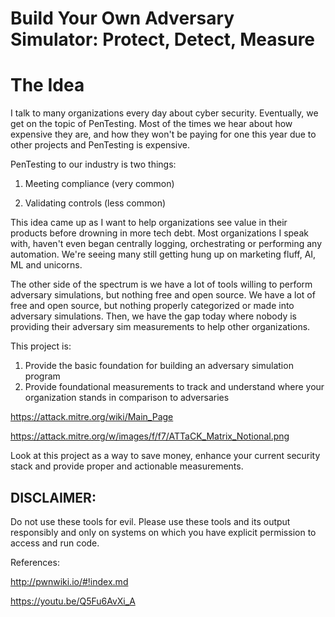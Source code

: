 # Build Your Own Adversary Simulator: Protect, Detect, Measure


# The Idea
I talk to many organizations every day about cyber security. Eventually, we get on the topic of PenTesting. Most of the times we hear about how expensive they are, and how they won't be paying for one this year due to other projects and PenTesting is expensive.

PenTesting to our industry is two things:

1. Meeting compliance (very common)

2. Validating controls (less common)

This idea came up as I want to help organizations see value in their products before drowning in more tech debt. Most organizations I speak with, haven't even began centrally logging, orchestrating or performing any automation. We're seeing many still getting hung up on marketing fluff, AI, ML and unicorns.

The other side of the spectrum is we have a lot of tools willing to perform adversary simulations, but nothing free and open source. We have a lot of free and open source, but nothing properly categorized or made into adversary simulations. Then, we have the gap today where nobody is providing their adversary sim measurements to help other organizations.

This project is:

1. Provide the basic foundation for building an adversary simulation program
2. Provide foundational measurements to track and understand where your organization stands in comparison to adversaries


https://attack.mitre.org/wiki/Main_Page

https://attack.mitre.org/w/images/f/f7/ATTaCK_Matrix_Notional.png

Look at this project as a way to save money, enhance your current security stack and provide proper and actionable measurements.

## DISCLAIMER:

Do not use these tools for evil. Please use these tools and its output responsibly and only on systems on which you have explicit permission to access and run code.

References:

http://pwnwiki.io/#!index.md

https://youtu.be/Q5Fu6AvXi_A
